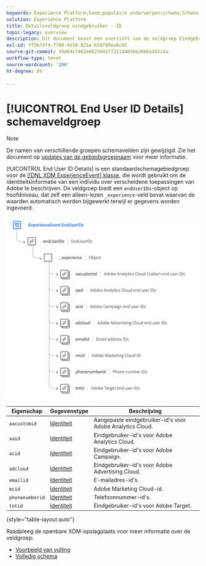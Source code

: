```yaml
---
keywords: Experience Platform;home;populaire onderwerpen;schema;Schema;XDM;ExperienceEvent;fields;schema's;Schema's;Schemaontwerp;veldgroep;veldgroep;enduserids;eindgebruiker;eindgebruiker;ids;
solution: Experience Platform
title: Detailsveldgroep eindgebruiker - ID
topic-legacy: overview
description: Dit document bevat een overzicht van de veldgroep Eindgebruikersgegevens.
exl-id: ff5b74f4-7700-4d10-821e-b50f80ea8c05
source-git-commit: 39d04cf482e862569277211d465bb2060a49224a
workflow-type: tm+mt
source-wordcount: '206'
ht-degree: 0%

---
```



# [!UICONTROL End User ID Details] schemaveldgroep

>[!NOTE]
>
>De namen van verschillende groepen schemavelden zijn gewijzigd. Zie het document op [updates van de gebiedsgroepnaam](../name-updates.md) voor meer informatie.

[!UICONTROL End User ID Details] is een standaardschemagebiedgroep voor de  [[!DNL XDM ExperienceEvent] klasse](../../classes/individual-profile.md), die wordt gebruikt om de identiteitsinformatie van een individu over verscheidene toepassingen van Adobe te beschrijven. De veldgroep biedt een `endUserIDs`-object op hoofdniveau, dat zelf een alleen-lezen `_experience`-veld bevat waarvan de waarden automatisch worden bijgewerkt terwijl er gegevens worden ingevoerd.

<img src="../../images/field-groups/enduserids.png" width="700" /><br />

| Eigenschap | Gegevenstype | Beschrijving |
| --- | --- | --- |
| `aacustomid` | [Identiteit](../../data-types/identity.md) | Aangepaste eindgebruiker-id&#39;s voor Adobe Analytics Cloud. |
| `aaid` | [Identiteit](../../data-types/identity.md) | Eindgebruiker-id&#39;s voor Adobe Analytics Cloud. |
| `acid` | [Identiteit](../../data-types/identity.md) | Eindgebruiker-id&#39;s voor Adobe Campaign. |
| `adcloud` | [Identiteit](../../data-types/identity.md) | Eindgebruiker-id&#39;s voor Adobe Advertising Cloud. |
| `emailid` | [Identiteit](../../data-types/identity.md) | E-mailadres-id&#39;s. |
| `mcid` | [Identiteit](../../data-types/identity.md) | Adobe Marketing Cloud-id. |
| `phonenumberid` | [Identiteit](../../data-types/identity.md) | Telefoonnummer-id&#39;s. |
| `tntid` | [Identiteit](../../data-types/identity.md) | Eindgebruiker-id&#39;s voor Adobe Target. |

{style=&quot;table-layout:auto&quot;}

Raadpleeg de openbare XDM-opslagplaats voor meer informatie over de veldgroep:

* [Voorbeeld van vulling](https://github.com/adobe/xdm/blob/master/components/mixins/experience-event/experienceevent-enduserids.example.1.json)
* [Volledig schema](https://github.com/adobe/xdm/blob/master/components/mixins/experience-event/experienceevent-enduserids.schema.json)
